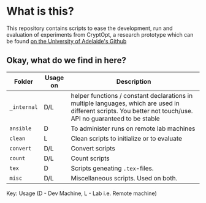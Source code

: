 # What is this?

This repository contains scripts to ease the development, run and evaluation of experiments from CryptOpt, a research prototype which can be found [ on the University of Adelaide's Github ](https://github.com/0xADE1A1DE/CryptOpt)


## Okay, what do we find in here?

| Folder | Usage on | Description |
|-----|----|--- 
| `_internal`            | D/L | helper functions / constant declarations in multiple languages, which are used in different scripts. You better not touch/use. API no guaranteed to be stable|
| `ansible`              | D   | To administer runs on remote lab machines |
| `clean`                | L   | Clean scripts to initialize or to evaluate |
| `convert`              | D/L | Convert scripts |
| `count`                | D/L | Count scripts |
| `tex`                  | D   | Scripts geneating `.tex`-files. |
| `misc`                 | D/L | Miscellaneous scripts. Used on both. |

Key: Usage (D - Dev Machine, L - Lab i.e. Remote machine)
